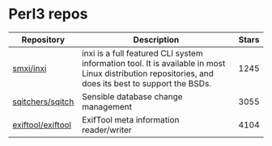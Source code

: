 # Perl3 repos

| Repository                                                | Description                                                                                                                                          | Stars |
| --------------------------------------------------------- | ---------------------------------------------------------------------------------------------------------------------------------------------------- | ----- |
| [smxi/inxi](https://github.com/smxi/inxi)                 | inxi is a full featured CLI system information tool. It is available in most Linux distribution repositories, and does its best to support the BSDs. | 1245  |
| [sqitchers/sqitch](https://github.com/sqitchers/sqitch)   | Sensible database change management                                                                                                                  | 3055  |
| [exiftool/exiftool](https://github.com/exiftool/exiftool) | ExifTool meta information reader/writer                                                                                                              | 4104  |
